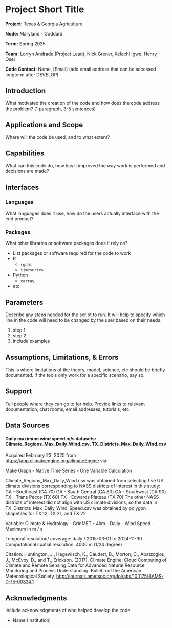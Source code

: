 # Project Short Title 
**Project:** Texas & Georgia Agriculture    

**Node:** Maryland - Goddard 

**Term:** Spring 2025

**Team:** Lorryn Andrade (Project Lead), Nick Grener, Kelechi Igwe, Henry Osei  

**Code Contact:** Name, [Email] (add email address that can be accessed longterm after DEVELOP)         

## Introduction  
What motivated the creation of the code and how does the code address the problem? (1 paragraph, 3-5 sentences)  

## Applications and Scope   
Where will the code be used, and to what extent?   

## Capabilities 
What can this code do, how has it improved the way work is performed and decisions are made? 

## Interfaces 

### Languages
What languages does it use, how do the users actually interface with the end product?  

### Packages
What other libraries or software packages does it rely on?  
- List packages or software required for the code to work
- R
    - `rgdal`
    - `timeseries`
- Python
    - `xarray`
- etc.

## Parameters
Describe any steps needed for the script to run. It will help to specify which line in the code will need to be changed by the user based on their needs.  

1. step 1  
2. step 2 
3. include examples 

## Assumptions, Limitations, & Errors 
This is where limitations of the theory, model, science, etc should be briefly documented. If the tools only work for a specific scenario, say so.   

## Support
Tell people where they can go to for help. Provide links to relevant documentation, chat rooms, email addresses, tutorials, etc. 


## Data Sources

#### Daily maximum wind speed m/s datasets: Climate_Regions_Max_Daily_Wind.csv, TX_Districts_Max_Daily_Wind.csv

Acquired February 23, 2025 from https://app.climateengine.org/climateEngine via:

Make Graph - Native Time Series - One Variable Calculation

Climate_Regions_Max_Daily_Wind.csv was obtained from selecting five US climate divisions corresponding to NASS districts of interest in this study:
GA - Southeast (GA 70)
GA - South Central (GA 80)
GA - Southwest (GA 90)
TX - Trans Pecos (TX 60)
TX - Edwards Plateau (TX 70)
The other NASS districts of interest did not align with US climate divisions, so the data in TX_Districts_Max_Daily_Wind_Speed.csv was obtained by polygon shapefiles for TX 12, TX 21, and TX 22

Variable:
Climate & Hydrology - GridMET - 4km - Daily - Wind Speed - Maximum in m / s

Temporal resolution/ coverage: daily / 2015-03-01 to 2024-11-30
Computational spatial resolution: 4000 m (1/24 degree) 

Citation:
Huntington, J., Hegewisch, K., Daudert, B., Morton, C., Abatzoglou, J., McEvoy, D., and T., Erickson. (2017). Climate Engine: Cloud Computing of Climate and Remote Sensing Data for Advanced Natural Resource Monitoring and Process Understanding. Bulletin of the American Meteorological Society, http://journals.ametsoc.org/doi/abs/10.1175/BAMS-D-15-00324.1

## Acknowledgments
Include acknowledgments of who helped develop the code.
- Name (Institution)  
